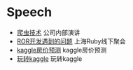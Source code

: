 # Speech

* [爬虫技术](https://github.com/LaoLiulaoliu/speech/blob/master/crawler.md) 公司内部演讲
* [ROR开发遇到的问题](https://github.com/LaoLiulaoliu/speech/blob/master/ror_problem.pdf) 上海Ruby线下聚会
* [kaggle房价预测](https://github.com/LaoLiulaoliu/speech/blob/master/house_price/house_price_slide.ipynb) kaggle房价预测
* [玩转kaggle](https://github.com/LaoLiulaoliu/speech/blob/master/play_kaggle.key) 玩转kaggle
